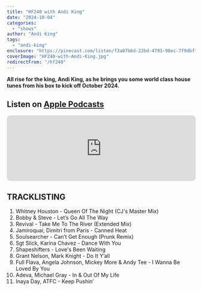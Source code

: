 ```yaml
---
title: "HF240 with Andi King"
date: "2024-10-04"
categories:
  - "shows"
author: "Andi King"
tags:
  - "andi-king"
enclosure: "https://pinecast.com/listen/f3a07b6d-22bd-4793-98ec-7f9dbff4e6ab.mp3 81480682 audio/mpeg"
coverImage: "HF240-with-Andi-King.jpg"
redirectFrom: "/hf240"
---
```


**All rise for the king, Andi King, as he brings you some world class house tunes from his box to kick off October 2024.**

## Listen on [Apple Podcasts](https://podcasts.apple.com/gb/podcast/hf240-with-andi-king-4-oct-2024/id355833875?i=1000671739910)

<iframe allow="autoplay *; encrypted-media *; fullscreen *; clipboard-write" frameborder="0" height="175" style="width:100%;max-width:660px;overflow:hidden;border-radius:10px;" sandbox="allow-forms allow-popups allow-same-origin allow-scripts allow-storage-access-by-user-activation allow-top-navigation-by-user-activation" src="https://embed.podcasts.apple.com/gb/podcast/hf240-with-andi-king-4-oct-2024/id355833875?i=1000671739910"></iframe>

## TRACKLISTING

1. Whitney Houston - Queen Of The Night (CJ's Master Mix)
2. Bobby &amp; Steve - Let’s Go All The Way
3. Revival - Take Me To The River (Extended Mix)
4. Jamiroquai, Dimitri from Paris - Canned Heat
5. Soulsearcher - Can’t Get Enough (Prunk Remix)
6. Sgt Slick, Karina Chavez - Dance With You
7. Shapeshifters - Love's Been Waiting
8. Grant Nelson, Mark Knight - Do It Y’all
9. Full Flava, Angela Johnson, Mickey More &amp; Andy Tee - I Wanna Be Loved By You
10. Adeva, Michael Gray - In &amp; Out Of My Life
11. Inaya Day, ATFC - Keep Pushin’
